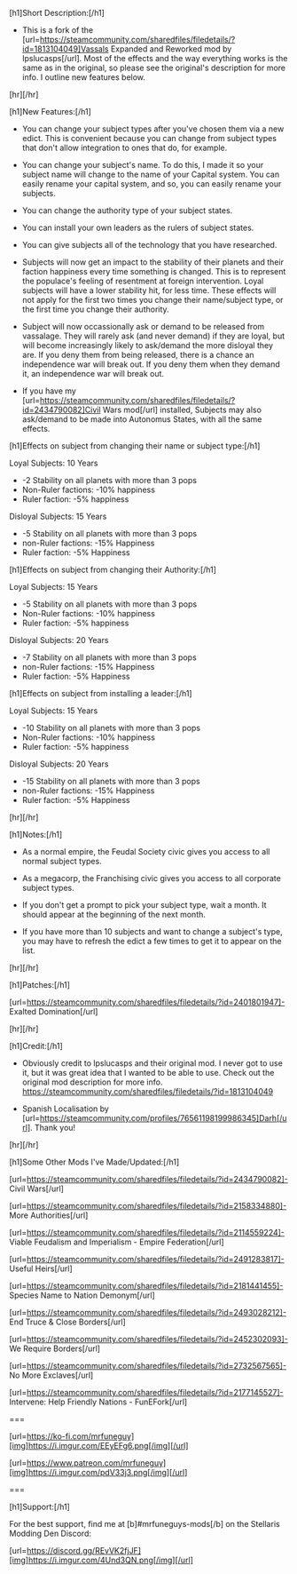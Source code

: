 [h1]Short Description:[/h1]

- This is a fork of the [url=https://steamcommunity.com/sharedfiles/filedetails/?id=1813104049]Vassals Expanded and Reworked mod by lpslucasps[/url]. Most of the effects and the way everything works is the same as in the original, so please see the original's description for more info. I outline new features below.


[hr][/hr]

[h1]New Features:[/h1]

- You can change your subject types after you've chosen them via a new edict. This is convenient because you can change from subject types that don't allow integration to ones that do, for example.

- You can change your subject's name. To do this, I made it so your subject name will change to the name of your Capital system. You can easily rename your capital system, and so, you can easily rename your subjects.

- You can change the authority type of your subject states.

- You can install your own leaders as the rulers of subject states.

- You can give subjects all of the technology that you have researched.

- Subjects will now get an impact to the stability of their planets and their faction happiness every time something is changed. This is to represent the populace's feeling of resentment at foreign intervention. Loyal subjects will have a lower stability hit, for less time. These effects will not apply for the first two times you change their name/subject type, or the first time you change their authority.

- Subject will now occassionally ask or demand to be released from vassalage. They will rarely ask (and never demand) if they are loyal, but will become increasingly likely to ask/demand the more disloyal they are. If you deny them from being released, there is a chance an independence war will break out. If you deny them when they demand it, an independence war will break out.

- If you have my [url=https://steamcommunity.com/sharedfiles/filedetails/?id=2434790082]Civil Wars mod[/url] installed, Subjects may also ask/demand to be made into Autonomus States, with all the same effects.

[h1]Effects on subject from changing their name or subject type:[/h1]

Loyal Subjects: 10 Years
- -2 Stability on all planets with more than 3 pops
- Non-Ruler factions: -10% happiness
- Ruler faction: -5% happiness

Disloyal Subjects: 15 Years
- -5 Stability on all planets with more than 3 pops
- non-Ruler factions: -15% Happiness
- Ruler faction: -5% Happiness

[h1]Effects on subject from changing their Authority:[/h1]

Loyal Subjects: 15 Years
- -5 Stability on all planets with more than 3 pops
- Non-Ruler factions: -10% happiness
- Ruler faction: -5% happiness

Disloyal Subjects: 20 Years
- -7 Stability on all planets with more than 3 pops
- non-Ruler factions: -15% Happiness
- Ruler faction: -5% Happiness

[h1]Effects on subject from installing a leader:[/h1]

Loyal Subjects: 15 Years
- -10 Stability on all planets with more than 3 pops
- Non-Ruler factions: -10% happiness
- Ruler faction: -5% happiness

Disloyal Subjects: 20 Years
- -15 Stability on all planets with more than 3 pops
- non-Ruler factions: -15% Happiness
- Ruler faction: -5% Happiness


[hr][/hr]

[h1]Notes:[/h1]

- As a normal empire, the Feudal Society civic gives you access to all normal subject types.

- As a megacorp, the Franchising civic gives you access to all corporate subject types.

- If you don't get a prompt to pick your subject type, wait a month. It should appear at the beginning of the next month.

- If  you have more than 10 subjects and want to change a subject's type, you may have to refresh the edict a few times to get it to appear on the list.


[hr][/hr]

[h1]Patches:[/h1]

[url=https://steamcommunity.com/sharedfiles/filedetails/?id=2401801947]- Exalted Domination[/url]


[hr][/hr]

[h1]Credit:[/h1]

- Obviously credit to lpslucasps and their original mod. I never got to use  it, but it was great idea that I wanted to be able to use. Check out the original mod description for more info.
https://steamcommunity.com/sharedfiles/filedetails/?id=1813104049

- Spanish Localisation by [url=https://steamcommunity.com/profiles/76561198199986345]Darh[/url]. Thank you!


[hr][/hr]

[h1]Some Other Mods I've Made/Updated:[/h1]

[url=https://steamcommunity.com/sharedfiles/filedetails/?id=2434790082]- Civil Wars[/url]

[url=https://steamcommunity.com/sharedfiles/filedetails/?id=2158334880]- More Authorities[/url]

[url=https://steamcommunity.com/sharedfiles/filedetails/?id=2114559224]- Viable Feudalism and Imperialism - Empire Federation[/url]

[url=https://steamcommunity.com/sharedfiles/filedetails/?id=2491283817]- Useful Heirs[/url]

[url=https://steamcommunity.com/sharedfiles/filedetails/?id=2181441455]- Species Name to Nation Demonym[/url]

[url=https://steamcommunity.com/sharedfiles/filedetails/?id=2493028212]- End Truce & Close Borders[/url]

[url=https://steamcommunity.com/sharedfiles/filedetails/?id=2452302093]- We Require Borders[/url]

[url=https://steamcommunity.com/sharedfiles/filedetails/?id=2732567565]- No More Exclaves[/url]

[url=https://steamcommunity.com/sharedfiles/filedetails/?id=2177145527]- Intervene: Help Friendly Nations - FunEFork[/url]

===

[url=https://ko-fi.com/mrfuneguy][img]https://i.imgur.com/EEyEFg6.png[/img][/url]

[url=https://www.patreon.com/mrfuneguy][img]https://i.imgur.com/pdV33j3.png[/img][/url]

===

[h1]Support:[/h1]

For the best support, find me at [b]#mrfuneguys-mods[/b] on the Stellaris Modding Den Discord:

[url=https://discord.gg/REvVK2fjJF][img]https://i.imgur.com/4Und3QN.png[/img][/url]